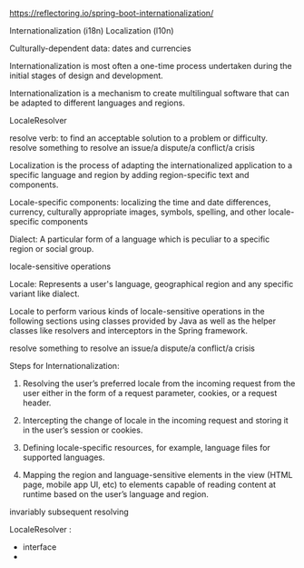 https://reflectoring.io/spring-boot-internationalization/


Internationalization (i18n) 
Localization (l10n)

Culturally-dependent data: dates and currencies


Internationalization is most often a one-time process undertaken during the initial stages of design and development.

Internationalization is a mechanism to create multilingual software that can be adapted to different languages and regions.


LocaleResolver

resolve verb: to find an acceptable solution to a problem or difficulty.
resolve something to resolve an issue/a dispute/a conflict/a crisis

Localization is the process of adapting the internationalized application to a specific language and region by adding region-specific text and components.

Locale-specific components:
localizing the time and date differences, currency, culturally appropriate images, symbols, spelling, and other locale-specific components


Dialect: A particular form of a language which is peculiar to a specific region or social group.

locale-sensitive operations

Locale:
Represents a user's language, geographical region and any specific variant like dialect.

Locale to perform various kinds of locale-sensitive operations in the following sections using classes provided by Java as well as the helper classes like resolvers and interceptors in the Spring framework.

resolve something to resolve an issue/a dispute/a conflict/a crisis

Steps for Internationalization:

1. Resolving the user’s preferred locale from the incoming request from the user either in the form of a request parameter, cookies, or a request header.


2. Intercepting the change of locale in the incoming request and storing it in the user’s session or cookies.


3. Defining locale-specific resources, for example, language files for supported languages.


4. Mapping the region and language-sensitive elements in the view (HTML page, mobile app UI, etc) to elements capable of reading content at runtime based on the user’s language and region.


invariably
subsequent
resolving



LocaleResolver :
- interface
- 








































